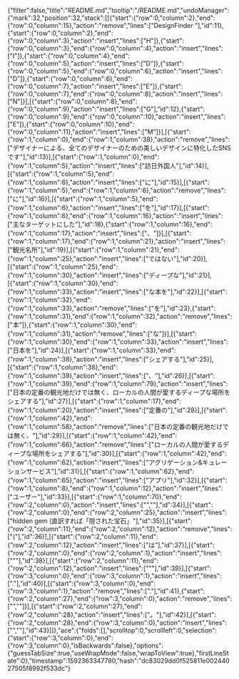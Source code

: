 {"filter":false,"title":"README.md","tooltip":"/README.md","undoManager":{"mark":32,"position":32,"stack":[[{"start":{"row":0,"column":2},"end":{"row":0,"column":15},"action":"remove","lines":["DesignFinder "],"id":11},{"start":{"row":0,"column":2},"end":{"row":0,"column":3},"action":"insert","lines":["H"]},{"start":{"row":0,"column":3},"end":{"row":0,"column":4},"action":"insert","lines":["I"]},{"start":{"row":0,"column":4},"end":{"row":0,"column":5},"action":"insert","lines":["D"]},{"start":{"row":0,"column":5},"end":{"row":0,"column":6},"action":"insert","lines":["D"]},{"start":{"row":0,"column":6},"end":{"row":0,"column":7},"action":"insert","lines":["E"]},{"start":{"row":0,"column":7},"end":{"row":0,"column":8},"action":"insert","lines":["N"]}],[{"start":{"row":0,"column":8},"end":{"row":0,"column":9},"action":"insert","lines":["G"],"id":12},{"start":{"row":0,"column":9},"end":{"row":0,"column":10},"action":"insert","lines":["E"]},{"start":{"row":0,"column":10},"end":{"row":0,"column":11},"action":"insert","lines":["M"]}],[{"start":{"row":1,"column":0},"end":{"row":1,"column":38},"action":"remove","lines":["デザイナーによる、全てのデザイナーのための美しいデザインに特化したSNSです"],"id":13}],[{"start":{"row":1,"column":0},"end":{"row":1,"column":5},"action":"insert","lines":["訪日外国人"],"id":14}],[{"start":{"row":1,"column":5},"end":{"row":1,"column":6},"action":"insert","lines":["に"],"id":15}],[{"start":{"row":1,"column":5},"end":{"row":1,"column":6},"action":"remove","lines":["に"],"id":16}],[{"start":{"row":1,"column":5},"end":{"row":1,"column":6},"action":"insert","lines":["を"],"id":17}],[{"start":{"row":1,"column":6},"end":{"row":1,"column":16},"action":"insert","lines":["主なターゲットにした"],"id":18},{"start":{"row":1,"column":16},"end":{"row":1,"column":17},"action":"insert","lines":["、"]}],[{"start":{"row":1,"column":17},"end":{"row":1,"column":21},"action":"insert","lines":["観光名所"],"id":19}],[{"start":{"row":1,"column":21},"end":{"row":1,"column":25},"action":"insert","lines":["ではない"],"id":20}],[{"start":{"row":1,"column":25},"end":{"row":1,"column":30},"action":"insert","lines":["ディープな"],"id":21}],[{"start":{"row":1,"column":30},"end":{"row":1,"column":33},"action":"insert","lines":["な本を"],"id":22}],[{"start":{"row":1,"column":32},"end":{"row":1,"column":33},"action":"remove","lines":["を"],"id":23},{"start":{"row":1,"column":31},"end":{"row":1,"column":32},"action":"remove","lines":["本"]},{"start":{"row":1,"column":30},"end":{"row":1,"column":31},"action":"remove","lines":["な"]}],[{"start":{"row":1,"column":30},"end":{"row":1,"column":33},"action":"insert","lines":["日本を"],"id":24}],[{"start":{"row":1,"column":33},"end":{"row":1,"column":38},"action":"insert","lines":["シェアする"],"id":25}],[{"start":{"row":1,"column":38},"end":{"row":1,"column":39},"action":"insert","lines":["、"],"id":26}],[{"start":{"row":1,"column":39},"end":{"row":1,"column":79},"action":"insert","lines":["日本の定番の観光地だけでは無く、ローカルの人間が愛するディープな場所をシェアする"],"id":27}],[{"start":{"row":1,"column":17},"end":{"row":1,"column":20},"action":"insert","lines":["定番の"],"id":28}],[{"start":{"row":1,"column":42},"end":{"row":1,"column":58},"action":"remove","lines":["日本の定番の観光地だけでは無く、"],"id":29}],[{"start":{"row":1,"column":42},"end":{"row":1,"column":66},"action":"remove","lines":["ローカルの人間が愛するディープな場所をシェアする"],"id":30}],[{"start":{"row":1,"column":42},"end":{"row":1,"column":62},"action":"insert","lines":["アグリゲーション&キュレーションサービス"],"id":31}],[{"start":{"row":1,"column":62},"end":{"row":1,"column":65},"action":"insert","lines":["アプリ"],"id":32}],[{"start":{"row":1,"column":8},"end":{"row":1,"column":12},"action":"insert","lines":["ユーザー"],"id":33}],[{"start":{"row":1,"column":70},"end":{"row":2,"column":0},"action":"insert","lines":["",""],"id":34}],[{"start":{"row":2,"column":0},"end":{"row":2,"column":25},"action":"insert","lines":["hidden gem (直訳すれば「隠された宝石」"],"id":35}],[{"start":{"row":2,"column":11},"end":{"row":2,"column":12},"action":"remove","lines":["("],"id":36}],[{"start":{"row":2,"column":11},"end":{"row":2,"column":12},"action":"insert","lines":["は"],"id":37}],[{"start":{"row":2,"column":0},"end":{"row":2,"column":1},"action":"insert","lines":["\""],"id":38}],[{"start":{"row":2,"column":11},"end":{"row":2,"column":12},"action":"insert","lines":["\""],"id":39}],[{"start":{"row":3,"column":0},"end":{"row":3,"column":1},"action":"insert","lines":["."],"id":40}],[{"start":{"row":3,"column":0},"end":{"row":3,"column":1},"action":"remove","lines":["."],"id":41},{"start":{"row":2,"column":27},"end":{"row":3,"column":0},"action":"remove","lines":["",""]}],[{"start":{"row":2,"column":27},"end":{"row":2,"column":28},"action":"insert","lines":["。"],"id":42}],[{"start":{"row":2,"column":28},"end":{"row":3,"column":0},"action":"insert","lines":["",""],"id":43}]]},"ace":{"folds":[],"scrolltop":0,"scrollleft":0,"selection":{"start":{"row":3,"column":0},"end":{"row":3,"column":0},"isBackwards":false},"options":{"guessTabSize":true,"useWrapMode":false,"wrapToView":true},"firstLineState":0},"timestamp":1592363347780,"hash":"dc83029dd0f525811e00244027505f8992f533dc"}